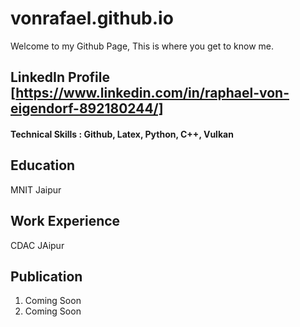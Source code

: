# vonrafael.github.io
Welcome to my Github Page, This is where you get to know me.
## LinkedIn Profile [https://www.linkedin.com/in/raphael-von-eigendorf-892180244/]
#### Technical Skills : Github, Latex, Python, C++, Vulkan
## Education 
MNIT Jaipur
## Work Experience
CDAC JAipur
## Publication
  1. Coming Soon
  2. Coming Soon


